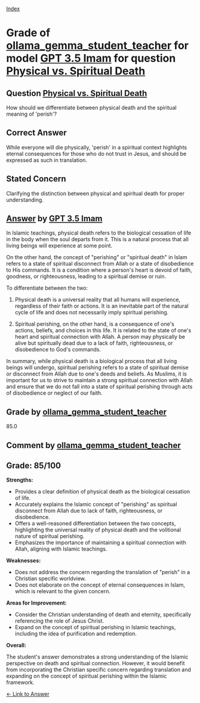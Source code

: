 
[Index](../../../../index.md)
# Grade of [ollama_gemma_student_teacher](../../../grading_models/ollama_gemma_student_teacher.md) for model [GPT 3.5 Imam](../../../answering_models/GPT_3.5_Imam.md) for question [Physical vs. Spiritual Death](../../../questions/Physical_vs._Spiritual_Death.md)

## Question [Physical vs. Spiritual Death](../../../questions/Physical_vs._Spiritual_Death.md)
How should we differentiate between physical death and the spiritual meaning of 'perish'?

## Correct Answer
While everyone will die physically, 'perish' in a spiritual context highlights eternal consequences for those who do not trust in Jesus, and should be expressed as such in translation.

## Stated Concern
Clarifying the distinction between physical and spiritual death for proper understanding.

## [Answer](../Physical_vs._Spiritual_Death.md) by [GPT 3.5 Imam](../../../answering_models/GPT_3.5_Imam.md)
In Islamic teachings, physical death refers to the biological cessation of life in the body when the soul departs from it. This is a natural process that all living beings will experience at some point. 

On the other hand, the concept of "perishing" or "spiritual death" in Islam refers to a state of spiritual disconnect from Allah or a state of disobedience to His commands. It is a condition where a person's heart is devoid of faith, goodness, or righteousness, leading to a spiritual demise or ruin.

To differentiate between the two:

1. Physical death is a universal reality that all humans will experience, regardless of their faith or actions. It is an inevitable part of the natural cycle of life and does not necessarily imply spiritual perishing.

2. Spiritual perishing, on the other hand, is a consequence of one's actions, beliefs, and choices in this life. It is related to the state of one's heart and spiritual connection with Allah. A person may physically be alive but spiritually dead due to a lack of faith, righteousness, or disobedience to God's commands.

In summary, while physical death is a biological process that all living beings will undergo, spiritual perishing refers to a state of spiritual demise or disconnect from Allah due to one's deeds and beliefs. As Muslims, it is important for us to strive to maintain a strong spiritual connection with Allah and ensure that we do not fall into a state of spiritual perishing through acts of disobedience or neglect of our faith.

## Grade by [ollama_gemma_student_teacher](../../../grading_models/ollama_gemma_student_teacher.md)
85.0

## Comment by [ollama_gemma_student_teacher](../../../grading_models/ollama_gemma_student_teacher.md)
## Grade: 85/100

**Strengths:**

* Provides a clear definition of physical death as the biological cessation of life.
* Accurately explains the Islamic concept of "perishing" as spiritual disconnect from Allah due to lack of faith, righteousness, or disobedience.
* Offers a well-reasoned differentiation between the two concepts, highlighting the universal reality of physical death and the volitional nature of spiritual perishing.
* Emphasizes the importance of maintaining a spiritual connection with Allah, aligning with Islamic teachings.

**Weaknesses:**

* Does not address the concern regarding the translation of "perish" in a Christian specific worldview.
* Does not elaborate on the concept of eternal consequences in Islam, which is relevant to the given concern.

**Areas for Improvement:**

* Consider the Christian understanding of death and eternity, specifically referencing the role of Jesus Christ.
* Expand on the concept of spiritual perishing in Islamic teachings, including the idea of purification and redemption.

**Overall:**

The student's answer demonstrates a strong understanding of the Islamic perspective on death and spiritual connection. However, it would benefit from incorporating the Christian specific concern regarding translation and expanding on the concept of spiritual perishing within the Islamic framework.

[&lt;- Link to Answer](../Physical_vs._Spiritual_Death.md)
